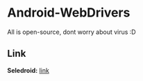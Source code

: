 # Android-WebDrivers
All is open-source, dont worry about virus :D

Link
----

**Seledroid:** [link](https://github.com/luanon404/seledroid)
